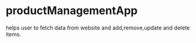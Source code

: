 # productManagementApp
helps user to fetch data from website and add,remove,update and delete items.
